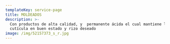 ```yaml
---
templateKey: service-page
title: MOLDEADOS
description: >-
  Con productos de alta calidad, y  permanente ácida el cual mantiene la
  cutícula en buen estado y rizo deseado
image: /img/52157373_s_r.jpg
---
```


